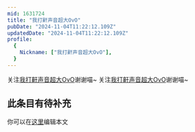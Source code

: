 ```yaml
---
mid: 1631724
title: "我打鼾声音超大OvO"
pubDate: "2024-11-04T11:22:12.109Z"
updatedDate: "2024-11-04T11:22:12.109Z"
profile:
  {
    Nickname: ["我打鼾声音超大OvO"],
  }
---
```


关注[我打鼾声音超大OvO](https://space.bilibili.com/1631724)谢谢喵~ 关注[我打鼾声音超大OvO](https://space.bilibili.com/1631724)谢谢喵~

## 此条目有待补充
你可以在[这里](https://github.com/Yuhanawa/VTuber.ICU-Content/edit/master/v/我打鼾声音超大OvO/index.md)编辑本文
